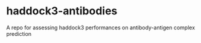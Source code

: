 # haddock3-antibodies
A repo for assessing haddock3 performances on antibody-antigen complex prediction
